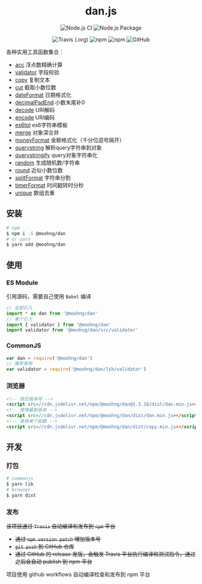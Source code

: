 <h1 align="center">dan.js</h1>

<p align="center">
  <img alt="Node.js CI" src="https://github.com/moohng/dan/workflows/Node.js%20CI/badge.svg">
  <img alt="Node.js Package" src="https://github.com/moohng/dan/workflows/Node.js%20Package/badge.svg">
</p>

<p align="center">
  <img alt="Travis (.org)" src="https://img.shields.io/travis/moohng/dan">
  <!-- <img alt="Codecov" src="https://img.shields.io/codecov/c/github/moohng/dan?token=123"> -->
  <img alt="npm" src="https://img.shields.io/npm/dw/@moohng/dan">
  <!-- <img alt="GitHub release (latest by date)" src="https://img.shields.io/github/v/release/moohng/dan"> -->
  <img alt="npm" src="https://img.shields.io/npm/v/@moohng/dan">
  <img alt="GitHub" src="https://img.shields.io/github/license/moohng/dan">
</p>

各种实用工具函数集合：

- [acc](src/acc) 浮点数精确计算
- [validator](src/validator) 字段校验
- [copy](src/copy.js) 复制文本
- [cut](src/cut.js) 截取小数位数
- [dateFormat](src/dateFormat.js) 日期格式化
- [decimalPadEnd](src/decimalPadEnd.js) 小数末尾补0
- [decode](src/decode.js) URI解码
- [encode](src/encode.js) URI编码
- [es6tpl](src/es6tpl.js) es6字符串模板
- [merge](src/merge.js) 对象深合并
- [moneyFormat](src/moneyFormat.js) 金额格式化（千分位逗号隔开）
- [querystring](src/querystring.js) 解析query字符串到对象
- [querystringify](src/querystringify.js) query对象字符串化
- [random](src/random.js) 生成随机数/字符串
- [round](src/round.js) 近似小数位数
- [splitFormat](src/splitFormat.js) 字符串分割
- [timerFormat](src/timerFormat.js) 时间戳转时分秒
- [unique](src/unique.js) 数组去重

## 安装

```bash
# npm
$ npm i -S @moohng/dan
# or yarn
$ yarn add @moohng/dan
```

## 使用

### ES Module

引用源码，需要自己使用 `Babel` 编译

```js
// 全部引入
import * as dan from '@moohng/dan'
// 单个引入
import { validator } from '@moohng/dan'
import validator from '@moohng/dan/src/validator'
```

### CommonJS

```js
var dan = require('@moohng/dan')
// 推荐使用
var validator = require('@moohng/dan/lib/validator')
```

### 浏览器

```html
<!-- 锁定版本号 -->
<script src=//cdn.jsdelivr.net/npm/@moohng/dan@1.3.18/dist/dan.min.js></script>
<!-- 使用最新版本 -->
<script src=//cdn.jsdelivr.net/npm/@moohng/dan/dist/dan.min.js></script>
<!-- 使用单个函数 -->
<script src=//cdn.jsdelivr.net/npm/@moohng/dan/dist/copy.min.js></script>
```

## 开发

### 打包

```bash
# commonjs
$ yarn lib
# browser
$ yarn dist
```

### 发布

~~该项目通过 `Travis` 自动编译和发布到 `npm` 平台~~

- ~~通过 `npm version patch` 增加版本号~~
- ~~`git push` 到 GitHub 仓库~~
- ~~通过 GitHub 的 release 发版，会触发 Travis 平台执行编译和测试指令，通过之后会自动 publish 到 npm 平台~~

项目使用 github workflows 自动编译检查和发布到 npm 平台

